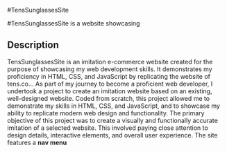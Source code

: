 #TensSunglassesSite

#TensSunglassesSite is a website showcasing 

## Description
TensSunglassesSite is an imitation e-commerce website created for the purpose of showcasing my web development skills. It demonstrates my proficiency in HTML, CSS, and JavaScript by replicating the website of tens.co...
As part of my journey to become a proficient web developer, I undertook a project to create an imitation website based on an existing, well-designed website. Coded from scratch, this project allowed me to demonstrate my skills
in HTML, CSS, and JavaScript, and to showcase my ability to replicate modern web design and functionality. The primary objective of this project was to create a visually and functionally accurate imitation of a selected website. 
This involved paying close attention to design details, interactive elements, and overall user experience. The site features a **nav menu**







